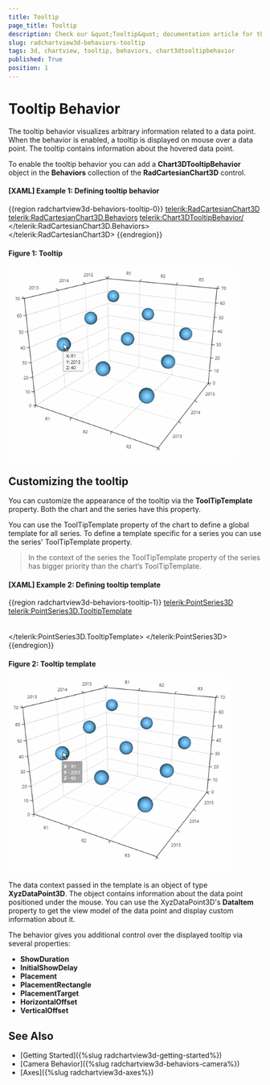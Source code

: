 ```yaml
---
title: Tooltip
page_title: Tooltip
description: Check our &quot;Tooltip&quot; documentation article for the RadChartView3D {{ site.framework_name }} control.
slug: radchartview3d-behaviors-tooltip
tags: 3d, chartview, tooltip, behaviors, chart3dtooltipbehavior
published: True
position: 1
---
```


# Tooltip Behavior

The tooltip behavior visualizes arbitrary information related to a data point. When the behavior is enabled, a tooltip is displayed on mouse over a data point. The tooltip contains information about the hovered data point.

To enable the tooltip behavior you can add a __Chart3DTooltipBehavior__ object in the __Behaviors__ collection of the __RadCartesianChart3D__ control.

#### __[XAML] Example 1: Defining tooltip behavior__
{{region radchartview3d-behaviors-tooltip-0}}
	<telerik:RadCartesianChart3D>
		<telerik:RadCartesianChart3D.Behaviors>
			<telerik:Chart3DTooltipBehavior/>
		</telerik:RadCartesianChart3D.Behaviors>	
	</telerik:RadCartesianChart3D>
{{endregion}}
	
#### __Figure 1: Tooltip__
![{{ site.framework_name }} RadChartView3D Tooltip](images/radchartview-3d-behaviors-tooltip-0.png)

## Customizing the tooltip

You can customize the appearance of the tooltip via the __ToolTipTemplate__ property. Both the chart and the series have this property.

You can use the ToolTipTemplate property of the chart to define a global template for all series. To define a template specific for a series you can use the series' ToolTipTemplate property.

>In the context of the series the ToolTipTemplate property of the series has bigger priority than the chart’s ToolTipTemplate.

#### __[XAML] Example 2: Defining tooltip template__
{{region radchartview3d-behaviors-tooltip-1}}
	<telerik:PointSeries3D>
		<telerik:PointSeries3D.TooltipTemplate>
			<DataTemplate>
				<Border Background="#5A000000" Padding="5" TextElement.Foreground="White">      
					<StackPanel>
						<StackPanel Orientation="Horizontal">        
							<TextBlock Text="X - " FontWeight="Bold" />
							<TextBlock Text="{Binding XValue}"  />
						</StackPanel>
						<StackPanel Orientation="Horizontal">
							<TextBlock Text="Y - " FontWeight="Bold" />
							<TextBlock Text="{Binding YValue}"  />
						</StackPanel>
						<StackPanel Orientation="Horizontal">
							<TextBlock Text="Z - " FontWeight="Bold" />
							<TextBlock Text="{Binding ZValue}"  />
						</StackPanel>
					</StackPanel>
				</Border>                            
			</DataTemplate>
		</telerik:PointSeries3D.TooltipTemplate>
	</telerik:PointSeries3D>
{{endregion}}

#### __Figure 2: Tooltip template__
![{{ site.framework_name }} RadChartView3D Tooltip template](images/radchartview-3d-behaviors-tooltip-1.png)
	
The data context passed in the template is an object of type __XyzDataPoint3D__. The object contains information about the data point positioned under the mouse. You can use the XyzDataPoint3D's __DataItem__ property to get the view model of the data point and display custom information about it. 
	
The behavior gives you additional control over the displayed tooltip via several properties:

* __ShowDuration__
* __InitialShowDelay__
* __Placement__ 
* __PlacementRectangle__
* __PlacementTarget__ 
* __HorizontalOffset__ 
* __VerticalOffset__

## See Also

* [Getting Started]({%slug radchartview3d-getting-started%})
* [Camera Behavior]({%slug radchartview3d-behaviors-camera%})
* [Axes]({%slug radchartview3d-axes%})